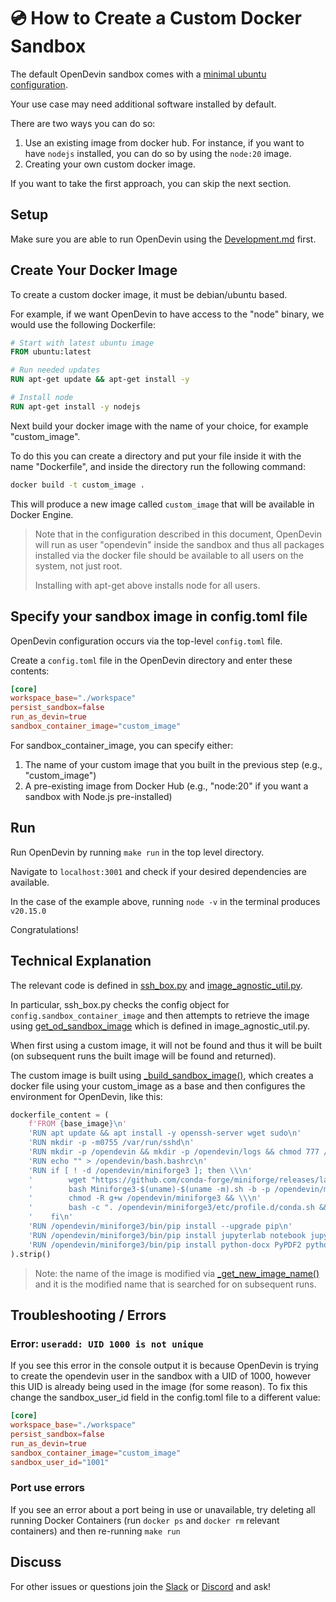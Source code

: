 # 💿 How to Create a Custom Docker Sandbox

The default OpenDevin sandbox comes with a [minimal ubuntu configuration](https://github.com/OpenDevin/OpenDevin/blob/main/containers/sandbox/Dockerfile). 

Your use case may need additional software installed by default.

There are two ways you can do so:
1. Use an existing image from docker hub. For instance, if you want to have `nodejs` installed, you can do so by using the `node:20` image.
2. Creating your own custom docker image.

If you want to take the first approach, you can skip the next section.

## Setup

Make sure you are able to run OpenDevin using the [Development.md](https://github.com/OpenDevin/OpenDevin/blob/main/Development.md) first.

## Create Your Docker Image
To create a custom docker image, it must be debian/ubuntu based. 

For example, if we want OpenDevin to have access to the "node" binary, we would use the following Dockerfile:

```dockerfile
# Start with latest ubuntu image
FROM ubuntu:latest

# Run needed updates
RUN apt-get update && apt-get install -y

# Install node
RUN apt-get install -y nodejs
```

Next build your docker image with the name of your choice, for example "custom_image". 

To do this you can create a directory and put your file inside it with the name "Dockerfile", and inside the directory run the following command:

```bash
docker build -t custom_image .
```

This will produce a new image called ```custom_image``` that will be available in Docker Engine.

> Note that in the configuration described in this document, OpenDevin will run as user "opendevin" inside the sandbox and thus all packages installed via the docker file should be available to all users on the system, not just root.
>
> Installing with apt-get above installs node for all users.

## Specify your sandbox image in config.toml file

OpenDevin configuration occurs via the top-level `config.toml` file. 

Create a `config.toml` file in the OpenDevin directory and enter these contents:

```toml
[core]
workspace_base="./workspace"
persist_sandbox=false
run_as_devin=true
sandbox_container_image="custom_image"
```

For sandbox_container_image, you can specify either:
1. The name of your custom image that you built in the previous step (e.g., "custom_image")
2. A pre-existing image from Docker Hub (e.g., "node:20" if you want a sandbox with Node.js pre-installed)

## Run
Run OpenDevin by running ```make run``` in the top level directory.

Navigate to ```localhost:3001``` and check if your desired dependencies are available.

In the case of the example above, running ```node -v``` in the terminal produces ```v20.15.0```

Congratulations!

## Technical Explanation

The relevant code is defined in [ssh_box.py](https://github.com/OpenDevin/OpenDevin/blob/main/opendevin/runtime/docker/ssh_box.py) and [image_agnostic_util.py](https://github.com/OpenDevin/OpenDevin/blob/main/opendevin/runtime/docker/image_agnostic_util.py).

In particular, ssh_box.py checks the config object for ```config.sandbox_container_image``` and then attempts to retrieve the image using [get_od_sandbox_image](https://github.com/OpenDevin/OpenDevin/blob/main/opendevin/runtime/docker/image_agnostic_util.py#L72) which is defined in image_agnostic_util.py.

When first using a custom image, it will not be found and thus it will be built (on subsequent runs the built image will be found and returned).

The custom image is built using [_build_sandbox_image()](https://github.com/OpenDevin/OpenDevin/blob/main/opendevin/runtime/docker/image_agnostic_util.py#L29), which creates a docker file using your custom_image as a base and then configures the environment for OpenDevin, like this:

```python
dockerfile_content = (
    f'FROM {base_image}\n'
    'RUN apt update && apt install -y openssh-server wget sudo\n'
    'RUN mkdir -p -m0755 /var/run/sshd\n'
    'RUN mkdir -p /opendevin && mkdir -p /opendevin/logs && chmod 777 /opendevin/logs\n'
    'RUN echo "" > /opendevin/bash.bashrc\n'
    'RUN if [ ! -d /opendevin/miniforge3 ]; then \\\n'
    '        wget "https://github.com/conda-forge/miniforge/releases/latest/download/Miniforge3-$(uname)-$(uname -m).sh" && \\\n'
    '        bash Miniforge3-$(uname)-$(uname -m).sh -b -p /opendevin/miniforge3 && \\\n'
    '        chmod -R g+w /opendevin/miniforge3 && \\\n'
    '        bash -c ". /opendevin/miniforge3/etc/profile.d/conda.sh && conda config --set changeps1 False && conda config --append channels conda-forge"; \\\n'
    '    fi\n'
    'RUN /opendevin/miniforge3/bin/pip install --upgrade pip\n'
    'RUN /opendevin/miniforge3/bin/pip install jupyterlab notebook jupyter_kernel_gateway flake8\n'
    'RUN /opendevin/miniforge3/bin/pip install python-docx PyPDF2 python-pptx pylatexenc openai\n'
).strip()
```

> Note: the name of the image is modified via [_get_new_image_name()](https://github.com/OpenDevin/OpenDevin/blob/main/opendevin/runtime/docker/image_agnostic_util.py#L63) and it is the modified name that is searched for on subsequent runs.

## Troubleshooting / Errors

### Error: ```useradd: UID 1000 is not unique```
If you see this error in the console output it is because OpenDevin is trying to create the opendevin user in the sandbox with a UID of 1000, however this UID is already being used in the image (for some reason). To fix this change the sandbox_user_id field in the config.toml file to a different value:

```toml
[core]
workspace_base="./workspace"
persist_sandbox=false
run_as_devin=true
sandbox_container_image="custom_image"
sandbox_user_id="1001"
```

### Port use errors

If you see an error about a port being in use or unavailable, try deleting all running Docker Containers (run `docker ps` and `docker rm` relevant containers) and then re-running ```make run```

## Discuss

For other issues or questions join the [Slack](https://join.slack.com/t/opendevin/shared_invite/zt-2jsrl32uf-fTeeFjNyNYxqSZt5NPY3fA) or [Discord](https://discord.gg/ESHStjSjD4) and ask!
